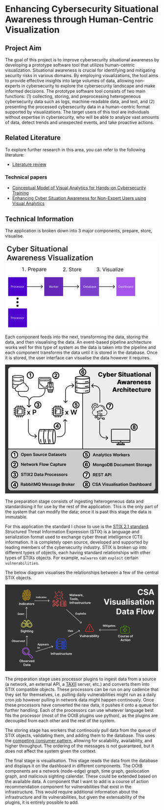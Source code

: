 # Enhancing Cybersecurity Situational Awareness through Human-Centric Visualization

## Project Aim

The goal of this project is to improve cybersecurity situational awareness by developing a prototype software tool that utilizes human-centric visualization. Situational awareness is crucial for identifying and mitigating security risks in various domains. By employing visualizations, the tool aims to provide effective insights into large volumes of data, allowing non-experts in cybersecurity to explore the cybersecurity landscape and make informed decisions. The prototype software tool consists of two main functions: (1) collecting, storing, and preprocessing heterogeneous cybersecurity data such as logs, machine-readable data, and text, and (2) presenting the processed cybersecurity data in a human-centric format supported by visualizations. The target users of this tool are individuals without expertise in cybersecurity, who will be able to analyze vast amounts of data, detect trends and unexpected events, and take proactive actions.

## Related Literature

To explore further research in this area, you can refer to the following literature:

- [Literature review](https://ieeexplore.ieee.org/stamp/stamp.jsp?arnumber=9782400)

### Technical papers

- [Conceptual Model of Visual Analytics for Hands-on Cybersecurity Training](https://ieeexplore.ieee.org/stamp/stamp.jsp?tp=&arnumber=9018081)
- [Enhancing Cyber Situation Awareness for Non-Expert Users using Visual Analytics](https://uwe-repository.worktribe.com/preview/920729/cybersa_final.pdf)

## Technical Information

The application is broken down into 3 major components, prepare, store, visualise.

<img width="500px" src="./docs/Cyber%20Situational%20Awarenesss%20Visualisation.png" alt="Cyber Situational Awareness Visualisation"/>

Each component feeds into the next, transforming the data, storing the data, and then visualising the data. An event-based pipeline architecture works well for this type of system as the data is taken into the pipeline and each component transforms the data until it is stored in the database. Once it is stored, the user interface can visualise the data however it requires.

<img width="500px" alt="Architecture diagram" src="./docs/Cyber%20Situational%20Awareness%20Architecture.png"/>

The preparation stage consists of ingesting heterogeneous data and standardising it for use by the rest of the application. This is the only part of the system that can modify the data; once it is past this stage the data is immutable.

For this application the standard I chose to use is the [STIX 2.1 standard](https://oasis-open.github.io/cti-documentation/stix/intro.html). Structured Threat Information Expression (STIX) is a language and serialization format used to exchange cyber threat intelligence (CTI) information. It is completely open source, developed and supported by leading members of the cybersecurity industry. STIX is broken up into different types of objects, each having standard relationships with other types of STIXs objects. For example, `malwares` can `exploit` certain `vulnerabilities`.

The below diagram visualises the relationships between a few of the central STIX objects.

<img width="500px" alt="STIX 2.1 flow diagram" src="./docs/STIX%202.1%20Flow.png"/>

The preparation stage uses processor plugins to ingest data from a source (a network, an external API, a [TAXII](https://oasis-open.github.io/cti-documentation/taxii/intro.html) server, etc.) and converts them into STIX compatible objects. These processors can be run on any cadence that they set for themselves, i.e. pulling daily vulnerabilities might run as a daily cron job however pulling in network data might happen continously. Once these processors have converted the raw data, it pushes it onto a queue for further handling. Each of the processors can use whatever language best fits the processor (most of the OOtB plugins use python), as the plugins are decoupled from each other and the rest of the system.

The storing stage has workers that continously pull data from the queue of STIX objects, validating them, and adding them to the database. This uses the [competing consumer pattern](https://learn.microsoft.com/en-us/azure/architecture/patterns/competing-consumers), allowing for scalability, availability, and higher throughput. The ordering of the messages is not guaranteed, but it does not affect the system given the context.

The final stage is visualisation. This stage reads the data from the database and displays it on the dashboard in different components. The OOtB components are a network (node-edge) graph, time graph, geolocation graph, and malicious sighting calendar. These could be extended based on the available data. A component that I want to add is a course of action recommendation component for vulnerabilities that exist in the infrastructure. This would require additional information about the infrastructure and its vulnerabilities, but given the extensability of the plugins, it is entirely possible to add.
